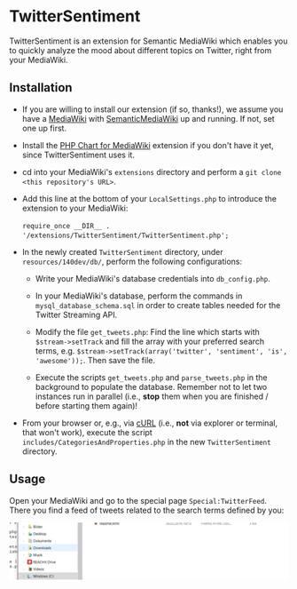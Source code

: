 # TwitterSentiment

TwitterSentiment is an extension for Semantic MediaWiki which enables you to quickly analyze the mood about different topics on Twitter, right from your MediaWiki.

## Installation

* If you are willing to install our extension (if so, thanks!), we assume you have a [MediaWiki](https://www.mediawiki.org/wiki/MediaWiki) with [SemanticMediaWiki](https://www.semantic-mediawiki.org/wiki/Semantic_MediaWiki) up and running. If not, set one up first.

* Install the [PHP Chart for MediaWiki](https://www.mediawiki.org/wiki/Extension:Pchart4mw) extension if you don't have it yet, since TwitterSentiment uses it.

* cd into your MediaWiki's `extensions` directory and perform a `git clone <this repository's URL>`.

* Add this line at the bottom of your `LocalSettings.php` to introduce the extension to your MediaWiki:

  `require_once __DIR__ . '/extensions/TwitterSentiment/TwitterSentiment.php';`

* In the newly created `TwitterSentiment` directory, under `resources/140dev/db/`, perform the following configurations:

  * Write your MediaWiki's database credentials into `db_config.php`.

  * In your MediaWiki's database, perform the commands in `mysql_database_schema.sql` in order to create tables needed for the Twitter Streaming API.
  
  * Modify the file `get_tweets.php`: Find the line which starts with `$stream->setTrack` and fill the array with your preferred search terms, e.g. `$stream->setTrack(array('twitter', 'sentiment', 'is', 'awesome'));`. Then save the file.

  * Execute the scripts `get_tweets.php` and `parse_tweets.php` in the background to populate the database. Remember not to let two instances run in parallel (i.e., **stop** them when you are finished / before starting them again)!

* From your browser or, e.g., via [cURL](https://curl.haxx.se/) (i.e., **not** via explorer or terminal, that won't work), execute the script `includes/CategoriesAndProperties.php` in the new `TwitterSentiment` directory.

## Usage

Open your MediaWiki and go to the special page `Special:TwitterFeed`. There you find a feed of tweets related to the search terms defined by you:

![Example of TwitterSentiment feed](./Unbenannt.png)


